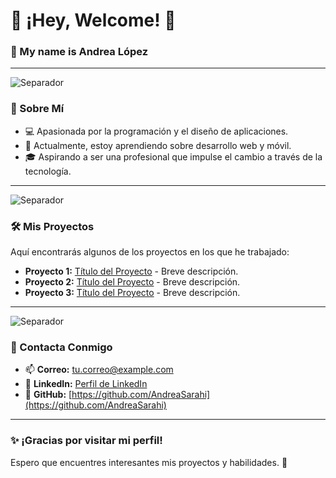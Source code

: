 # 🌟 ¡Hey, Welcome! 🌟

### 👋 My name is Andrea López 

---

![Separador](https://via.placeholder.com/800x50/4682B4/FFFFFF?text=Sobre+Mí)

### 🎯 Sobre Mí  
- 💻 Apasionada por la programación y el diseño de aplicaciones.  
- 🌱 Actualmente, estoy aprendiendo sobre desarrollo web y móvil.  
- 🎓 Aspirando a ser una profesional que impulse el cambio a través de la tecnología.  

---

![Separador](https://via.placeholder.com/800x50/2E8B57/FFFFFF?text=Proyectos)

### 🛠️ Mis Proyectos  
Aquí encontrarás algunos de los proyectos en los que he trabajado:  
- **Proyecto 1:** [Título del Proyecto](#) - Breve descripción.  
- **Proyecto 2:** [Título del Proyecto](#) - Breve descripción.  
- **Proyecto 3:** [Título del Proyecto](#) - Breve descripción.  

---

![Separador](https://via.placeholder.com/800x50/DAA520/FFFFFF?text=Contacta+Conmigo)

### 🤝 Contacta Conmigo  
- 📫 **Correo:** [tu.correo@example.com](mailto:tu.correo@example.com)  
- 💼 **LinkedIn:** [Perfil de LinkedIn](#)  
- 📱 **GitHub:** [https://github.com/AndreaSarahi](https://github.com/AndreaSarahi)  

---

### ✨ ¡Gracias por visitar mi perfil!  
Espero que encuentres interesantes mis proyectos y habilidades. 🌟  

